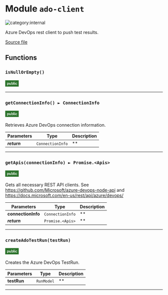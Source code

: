 # Module `ado-client`

![category:internal](https://img.shields.io/badge/category-internal-009663.svg?style=flat-square)

Azure DevOps rest client to push test results.

[Source file](../src/ado-client.js)

## Functions

### `isNullOrEmpty()`

![modifier: public](images/badges/modifier-public.png)



---

### `getConnectionInfo() ► ConnectionInfo`

![modifier: public](images/badges/modifier-public.png)

Retrieves Azure DevOps connection information.

Parameters | Type | Description
--- | --- | ---
__*return*__ | `ConnectionInfo` | **

---

### `getApis(connectionInfo) ► Promise.<Apis>`

![modifier: public](images/badges/modifier-public.png)

Gets all necessary REST API clients.
See https://github.com/Microsoft/azure-devops-node-api and https://docs.microsoft.com/en-us/rest/api/azure/devops/

Parameters | Type | Description
--- | --- | ---
__connectionInfo__ | `ConnectionInfo` | **
__*return*__ | `Promise.<Apis>` | **

---

### `createAdoTestRun(testRun)`

![modifier: public](images/badges/modifier-public.png)

Creates the Azure DevOps TestRun.

Parameters | Type | Description
--- | --- | ---
__testRun__ | `RunModel` | **

---
